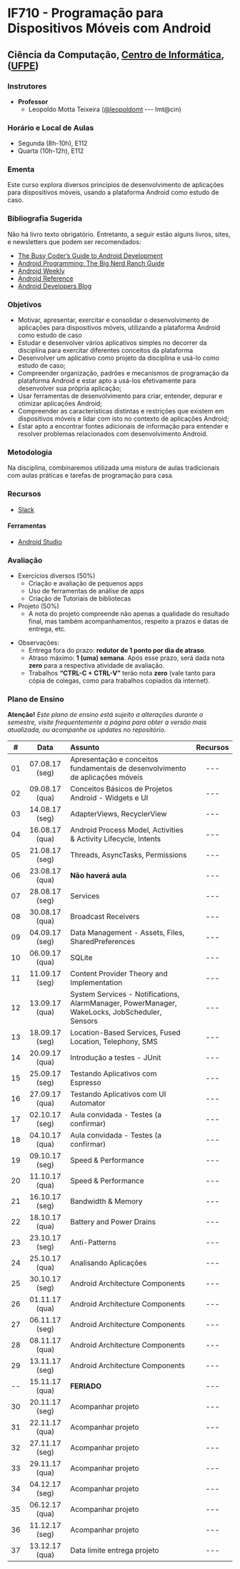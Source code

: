 # IF710 - Programação para Dispositivos Móveis com Android

## Ciência da Computação, [Centro de Informática](http://www.cin.ufpe.br), ([UFPE](http://www.ufpe.br))

### Instrutores

* **Professor** 
  * Leopoldo Motta Teixeira ([@leopoldomt](https://github.com/leopoldomt) --- lmt@cin)
  
### Horário e Local de Aulas

* Segunda (8h-10h), E112 
* Quarta (10h-12h), E112 

### Ementa

Este curso explora diversos princípios de desenvolvimento de aplicações para dispositivos móveis, usando a plataforma Android como estudo de caso.

### Bibliografia Sugerida

Não há livro texto obrigatório. Entretanto, a seguir estão alguns livros, sites, e newsletters que podem ser recomendados:

- [The Busy Coder’s Guide to Android Development](https://commonsware.com/Android/)
- [Android Programming: The Big Nerd Ranch Guide](https://www.bignerdranch.com/books/android-programming/)
- [Android Weekly](http://androidweekly.net)
- [Android Reference](http://developer.android.com)
- [Android Developers Blog](http://android-developers.blogspot.com)

### Objetivos

- Motivar, apresentar, exercitar e consolidar o desenvolvimento de aplicações para dispositivos móveis, utilizando a plataforma Android como estudo de caso
- Estudar e desenvolver vários aplicativos simples no decorrer da disciplina para exercitar diferentes conceitos da plataforma
- Desenvolver um aplicativo como projeto da disciplina e usá-lo como estudo de caso;
- Compreender organização, padrões e mecanismos de programação da plataforma Android e estar apto a usá-los efetivamente para desenvolver sua própria aplicação;
- Usar ferramentas de desenvolvimento para criar, entender, depurar e otimizar aplicações Android;
- Compreender as características distintas e restrições que existem em dispositivos móveis e lidar com isto no contexto de aplicações Android;
- Estar apto a encontrar fontes adicionais de informação para entender e resolver problemas relacionados com desenvolvimento Android.

### Metodologia

Na disciplina, combinaremos utilizada uma mistura de aulas tradicionais com aulas práticas e tarefas de programação para casa. 

### Recursos

- [Slack](http://if710.slack.com)

#### Ferramentas

* [Android Studio](https://developer.android.com/studio/index.html)

### Avaliação

* Exercícios diversos (50%)
  * Criação e avaliação de pequenos apps
  * Uso de ferramentas de análise de apps
  * Criação de Tutoriais de bibliotecas
* Projeto (50%)
  * A nota do projeto compreende não apenas a qualidade do resultado final, mas também acompanhamentos, respeito a prazos e datas de entrega, etc. 

- Observações:
  - Entrega fora do prazo: **redutor de 1 ponto por dia de atraso**. 
  - Atraso máximo: **1 (uma) semana**. Após esse prazo, será dada nota **zero** para a respectiva atividade de avaliação.
  - Trabalhos **“CTRL-C + CTRL-V”** terão nota **zero** (vale tanto para cópia de colegas, como para trabalhos copiados da internet).

### Plano de Ensino

**Atenção!** 
*Este plano de ensino está sujeito a alterações durante o semestre, visite frequentemente a página para obter a versão mais atualizada, ou acompanhe os updates no repositório.*

| # | Data | Assunto | Recursos |
|:---:|:----:|:----------------------|:--------:|
| 01 | 07.08.17 (seg) | Apresentação e conceitos fundamentais de desenvolvimento de aplicações móveis | --- |
| 02 | 09.08.17 (qua) | Conceitos Básicos de Projetos Android - Widgets e UI | --- |
| 03 | 14.08.17 (seg) | AdapterViews, RecyclerView | --- |
| 04 | 16.08.17 (qua) | Android Process Model, Activities & Activity Lifecycle, Intents | --- |
| 05 | 21.08.17 (seg) | Threads, AsyncTasks, Permissions | --- |
| 06 | 23.08.17 (qua) | **Não haverá aula** | --- |
| 07 | 28.08.17 (seg) | Services | --- |
| 08 | 30.08.17 (qua) | Broadcast Receivers | --- |
| 09 | 04.09.17 (seg) | Data Management - Assets, Files, SharedPreferences	 | --- |
| 10 | 06.09.17 (qua) | SQLite | --- |
| 11 | 11.09.17 (seg) | Content Provider Theory and Implementation | --- |
| 12 | 13.09.17 (qua) | System Services - Notifications, AlarmManager, PowerManager, WakeLocks, JobScheduler, Sensors | --- |
| 13 | 18.09.17 (seg) | Location-Based Services, Fused Location, Telephony, SMS | --- |
| 14 | 20.09.17 (qua) | Introdução a testes - JUnit | --- |
| 15 | 25.09.17 (seg) | Testando Aplicativos com Espresso | --- |
| 16 | 27.09.17 (qua) | Testando Aplicativos com UI Automator | --- |
| 17 | 02.10.17 (seg) | Aula convidada - Testes (a confirmar) | --- |
| 18 | 04.10.17 (qua) | Aula convidada - Testes (a confirmar) | --- |
| 19 | 09.10.17 (seg) | Speed & Performance | --- |
| 20 | 11.10.17 (qua) | Speed & Performance | --- |
| 21 | 16.10.17 (seg) | Bandwidth & Memory | --- |
| 22 | 18.10.17 (qua) | Battery and Power Drains | --- |
| 23 | 23.10.17 (seg) | Anti-Patterns | --- |
| 24 | 25.10.17 (qua) | Analisando Aplicações | --- |
| 25 | 30.10.17 (seg) | Android Architecture Components | --- |
| 26 | 01.11.17 (qua) | Android Architecture Components | --- |
| 27 | 06.11.17 (seg) | Android Architecture Components | --- |
| 28 | 08.11.17 (qua) | Android Architecture Components | --- |
| 29 | 13.11.17 (seg) | Android Architecture Components | --- |
| -- | 15.11.17 (qua) | **FERIADO** | --- |
| 30 | 20.11.17 (seg) | Acompanhar projeto | --- |
| 31 | 22.11.17 (qua) | Acompanhar projeto | --- |
| 32 | 27.11.17 (seg) | Acompanhar projeto | --- |
| 33 | 29.11.17 (qua) | Acompanhar projeto | --- |
| 34 | 04.12.17 (seg) | Acompanhar projeto | --- |
| 35 | 06.12.17 (qua) | Acompanhar projeto | --- |
| 36 | 11.12.17 (seg) | Acompanhar projeto | --- |
| 37 | 13.12.17 (qua) | Data limite entrega projeto | --- |